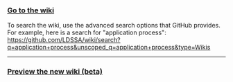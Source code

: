 ### [Go to the wiki](https://github.com/LDSSA/wiki/wiki)

To search the wiki, use the advanced search options that GitHub provides. For example, here is a search for "application process": https://github.com/LDSSA/wiki/search?q=application+process&unscoped_q=application+process&type=Wikis


---
### [Preview the new wiki (beta)](https://ldssa.github.io/wiki/)
